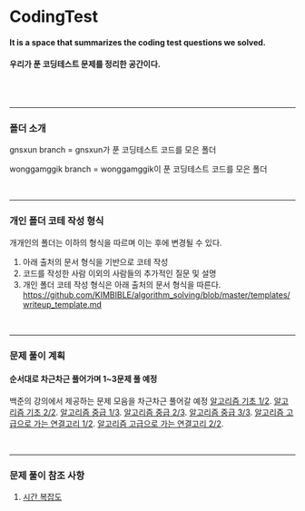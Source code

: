# CodingTest

#### It is a space that summarizes the coding test questions we solved.
#### 우리가 푼 코딩테스트 문제를 정리한 공간이다.

<br>

<!-- 
---------------------------------------
### 멤버 소개
[![Solved.ac프로필](http://mazassumnida.wtf/api/v2/generate_badge?boj=wonggamggik)](https://solved.ac/wonggamggik)
-->
<br>

---------------------------------------
### 폴더 소개
gnsxun branch = gnsxun가 푼 코딩테스트 코드를 모은 폴더

wonggamggik branch = wonggamggik이 푼 코딩테스트 코드를 모은 폴더

<br>

---------------------------------------

### 개인 폴더 코테 작성 형식
개개인의 폴더는 이하의 형식을 따르며 이는 후에 변경될 수 있다.
1. 아래 출처의 문서 형식을 기반으로 코테 작성
2. 코드를 작성한 사람 이외의 사람들의 추가적인 질문 및 설명
3. 개인 폴더 코테 작성 형식은 아래 출처의 문서 형식을 따른다.
    https://github.com/KIMBIBLE/algorithm_solving/blob/master/templates/writeup_template.md
   
<br>

---------------------------------------

### 문제 풀이 계획
#### 순서대로 차근차근 풀어가며 1~3문제 풀 예정 
백준의 강의에서 제공하는 문제 모음을 차근차근 풀어갈 예정
[알고리즘 기초 1/2](https://code.plus/course/41).
[알고리즘 기초 2/2](https://code.plus/course/42).
[알고리즘 중급 1/3](https://code.plus/course/43).
[알고리즘 중급 2/3](https://code.plus/course/44).
[알고리즘 중급 3/3](https://code.plus/course/45).
[알고리즘 고급으로 가는 연결고리 1/2](https://code.plus/course/46).
[알고리즘 고급으로 가는 연결고리 2/2](https://code.plus/course/47).
  



<br>

---------------------------------------

### 문제 풀이 참조 사항
1. [시간 복잡도](./additional_points/time_complexity.md)
